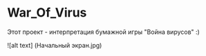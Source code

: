 # War_Of_Virus
Этот проект - интерпретация бумажной игры "Война вирусов" :)

![alt text] (Начальный экран.jpg)
